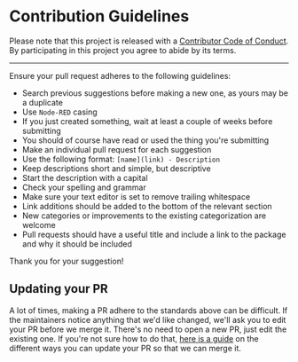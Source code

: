 # Contribution Guidelines

Please note that this project is released with a
[Contributor Code of Conduct](code-of-conduct.md). By participating in this
project you agree to abide by its terms.

---

Ensure your pull request adheres to the following guidelines:

- Search previous suggestions before making a new one, as yours may be a duplicate
- Use `Node-RED` casing
- If you just created something, wait at least a couple of weeks before submitting
- You should of course have read or used the thing you're submitting
- Make an individual pull request for each suggestion
- Use the following format: `[name](link) - Description`
- Keep descriptions short and simple, but descriptive
- Start the description with a capital
- Check your spelling and grammar
- Make sure your text editor is set to remove trailing whitespace
- Link additions should be added to the bottom of the relevant section
- New categories or improvements to the existing categorization are welcome
- Pull requests should have a useful title and include a link to the package and why it should be included

Thank you for your suggestion!

## Updating your PR

A lot of times, making a PR adhere to the standards above can be difficult.
If the maintainers notice anything that we'd like changed, we'll ask you to
edit your PR before we merge it. There's no need to open a new PR, just edit
the existing one. If you're not sure how to do that,
[here is a guide](https://github.com/RichardLitt/docs/blob/master/amending-a-commit-guide.md)
on the different ways you can update your PR so that we can merge it.